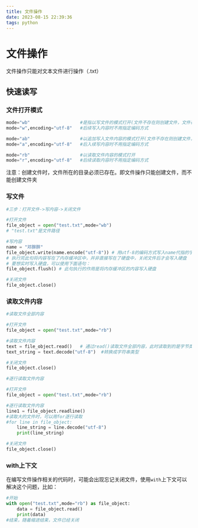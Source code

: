 ```yaml
---
title: 文件操作
date: 2023-08-15 22:39:36
tags: python
---
```




# 文件操作

文件操作只能对文本文件进行操作（.txt）

## 快速读写

### 文件打开模式

```python
mode="wb"					#是指以写文件的模式打开(文件不存在则创建文件，文件存在则清空并打开文件)
mode="w",encoding="utf-8"	#后续写入内容时不用指定编码方式
```

```python
mode="ab"					#以追加写入文件内容的模式打开(文件不存在则创建文件，文件存在则打开文件)
mode="a",encoding="utf-8"	#后入续写内容时不用指定编码方式
```

```python
mode="rb"					#以读取文件内容的模式打开
mode="r",encoding="utf-8"	#后续读取内容时不用指定编码方式
```

注意：创建文件时，文件所在的目录必须已存在。即文件操作只能创建文件，而不能创建文件夹

### 写文件

```python
#三步：打开文件->写内容->关闭文件

#打开文件
file_object = open("test.txt",mode="wb")	
# "test.txt"是文件路径 

#写内容
name = "邓胖胖"
file_object.write(name.encode("utf-8"))	# 用utf-8的编码方式写入name代指的字符串
# 执行完此句将内容写在了内存缓冲区中，并非直接写在了硬盘中，关闭文件后才会写入硬盘
# 要想实时写入硬盘，可以使用下面语句：
file_object.flush()	# 此句执行的作用是将内存缓冲区的内容写入硬盘

#关闭文件
file_object.close()
```

### 读取文件内容

```python
#读取文件全部内容

#打开文件
file_object = open("test.txt",mode="rb")

#读取文件内容
text = file_object.read()	# 通过read()读取文件全部内容，此时读取到的是字节类型
text_string = text.decode("utf-8")	#转换成字符串类型

#关闭文件
file_object.close()
```

```python
#逐行读取文件内容

#打开文件
file_object = open("test.txt",mode="rb")

#逐行读取文件内容
line1 = file_object.readline()
#读取大的文件时，可以用for逐行读取
#for line in file_object:
	line_string = line.decode("utf-8")
	print(line_string)

#关闭文件
file_object.close()
```

### with上下文

在编写文件操作相关的代码时，可能会出现忘记关闭文件，使用`with`上下文可以解决这个问题，比如：

```python
#开始
with open("test.txt",mode="rb") as file_object:
    data = file_object.read()
    print(data)
#结束，随着缩进结束，文件已经关闭
```

